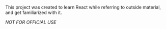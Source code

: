 This project was created to learn React while referring to outside material, and get familiarized with it.

*NOT FOR OFFICIAL USE*
